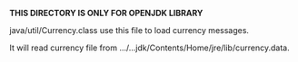 **THIS DIRECTORY IS ONLY FOR OPENJDK LIBRARY**

java/util/Currency.class use this file to load currency messages.

It will read currency file from .../...jdk/Contents/Home/jre/lib/currency.data.

